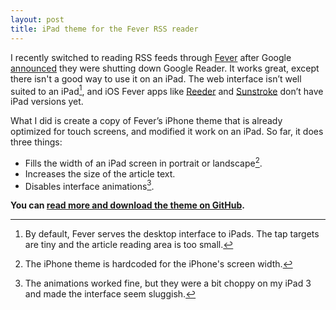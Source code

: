 ```yaml
---
layout: post
title: iPad theme for the Fever RSS reader
---
```


I recently switched to reading RSS feeds through [Fever](http://feedafever.com/) after Google [announced](http://googleblog.blogspot.com/2013/03/a-second-spring-of-cleaning.html) they were shutting down Google Reader. It works great, except there isn't a good way to use it on an iPad. The web interface isn’t well suited to an iPad[^fiddly], and iOS Fever apps like [Reeder](https://itunes.apple.com/us/app/reeder/id325502379?mt=8&partnerId=30&siteID=cxyf8xxWmGo) and [Sunstroke](https://itunes.apple.com/us/app/sunstroke/id488564806?mt=8&partnerId=30&siteID=cxyf8xxWmGo) don’t have iPad versions yet.

What I did is create a copy of Fever’s iPhone theme that is already optimized for touch screens, and modified it work on an iPad. So far, it does three things:

* Fills the width of an iPad screen in portrait or landscape[^iphone].
* Increases the size of the article text.
* Disables interface animations[^animations].

**You can [read more and download the theme on GitHub](https://github.com/ChrisLTD/fever_ipad_theme).**

[^fiddly]: By default, Fever serves the desktop interface to iPads. The tap targets are tiny and the article reading area is too small.

[^iphone]: The iPhone theme is hardcoded for the iPhone's screen width.

[^animations]: The animations worked fine, but they were a bit choppy on my iPad 3 and made the interface seem sluggish.